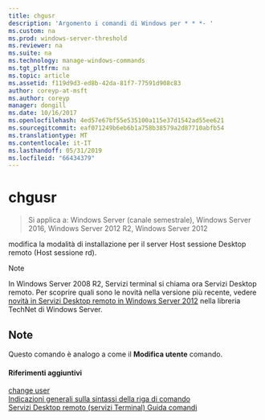 ```yaml
---
title: chgusr
description: 'Argomento i comandi di Windows per * * *- '
ms.custom: na
ms.prod: windows-server-threshold
ms.reviewer: na
ms.suite: na
ms.technology: manage-windows-commands
ms.tgt_pltfrm: na
ms.topic: article
ms.assetid: f119d9d3-ed8b-42da-81f7-77591d908c83
author: coreyp-at-msft
ms.author: coreyp
manager: dongill
ms.date: 10/16/2017
ms.openlocfilehash: 4ed57e67bf55e535100a115e37d1542ad55ee621
ms.sourcegitcommit: eaf071249b6eb6b1a758b38579a2d87710abfb54
ms.translationtype: MT
ms.contentlocale: it-IT
ms.lasthandoff: 05/31/2019
ms.locfileid: "66434379"
---
```

# <a name="chgusr"></a>chgusr

>Si applica a: Windows Server (canale semestrale), Windows Server 2016, Windows Server 2012 R2, Windows Server 2012

modifica la modalità di installazione per il server Host sessione Desktop remoto (Host sessione rd).  
> [!NOTE]
> In Windows Server 2008 R2, Servizi terminal si chiama ora Servizi Desktop remoto. Per scoprire quali sono le novità nella versione più recente, vedere [novità in Servizi Desktop remoto in Windows Server 2012](https://technet.microsoft.com/library/hh831527) nella libreria TechNet di Windows Server.  
> ## <a name="remarks"></a>Note  
> Questo comando è analogo a come il **Modifica utente** comando.  
> #### <a name="additional-references"></a>Riferimenti aggiuntivi  
> [change user](change-user.md)  
> [Indicazioni generali sulla sintassi della riga di comando](command-line-syntax-key.md)  
> [Servizi Desktop remoto &#40;servizi Terminal&#41; Guida comandi](remote-desktop-services-terminal-services-command-reference.md)  
